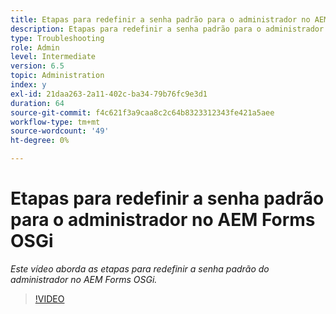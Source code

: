 ```yaml
---
title: Etapas para redefinir a senha padrão para o administrador no AEM Forms OSGi
description: Etapas para redefinir a senha padrão para o administrador no AEM Forms OSGi
type: Troubleshooting
role: Admin
level: Intermediate
version: 6.5
topic: Administration
index: y
exl-id: 21daa263-2a11-402c-ba34-79b76fc9e3d1
duration: 64
source-git-commit: f4c621f3a9caa8c2c64b8323312343fe421a5aee
workflow-type: tm+mt
source-wordcount: '49'
ht-degree: 0%

---
```


# Etapas para redefinir a senha padrão para o administrador no AEM Forms OSGi

*Este vídeo aborda as etapas para redefinir a senha padrão do administrador no AEM Forms OSGi.*

>[!VIDEO](https://video.tv.adobe.com/v/335542?quality=12&learn=on)
